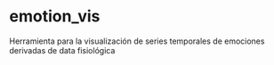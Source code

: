 # emotion_vis
Herramienta para la visualización de series temporales de emociones derivadas de data fisiológica
